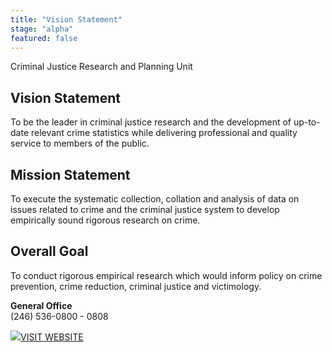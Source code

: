 ```yaml
---
title: "Vision Statement"
stage: "alpha"
featured: false
---
```


Criminal Justice Research and Planning Unit

## Vision Statement

To be the leader in criminal justice research and the development of up-to-date relevant crime statistics while delivering professional and quality service to members of the public.

## Mission Statement

To execute the systematic collection, collation and analysis of data on issues related to crime and the criminal justice system to develop empirically sound rigorous research on crime.

## Overall Goal

To conduct rigorous empirical research which would inform policy on crime prevention, crime reduction, criminal justice and victimology.

**General Office**  
(246) 536-0800 - 0808

[![](https://www.gov.bb/fileadmin/template/images/i-visit-white.png)VISIT WEBSITE](http://oag.gov.bb/Departments/Criminal-Justice/)